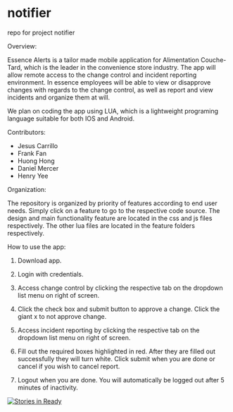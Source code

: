 # notifier
repo for project notifier

Overview:

Essence Alerts is a tailor made mobile application for Alimentation Couche-Tard, which is the leader in the convenience store industry. The app will allow remote access to the change control and incident reporting environment. In essence employees will be able to view or disapprove changes with regards to the change control, as well as report and view incidents and organize them at will. 

We plan on coding the app using LUA, which is a lightweight programing language suitable for both IOS and Android. 

Contributors:
<ul>
<li>Jesus Carrillo</li>

<li>Frank Fan</li>

<li>Huong Hong</li>

<li>Daniel Mercer</li>

<li>Henry Yee</li>
</ul>
Organization:

The repository is organized by priority of features according to end user needs. Simply click on a feature to go to the respective code source. The design and main functionality feature are located in the css and js files respectively. The other lua files are located in the feature folders respectively.

How to use the app:

1.	Download app.

2.	Login with credentials.

3.	Access change control by clicking the respective tab on the dropdown list menu on right of screen. 

4.	Click the check box and submit button to approve a change. Click the giant x to not approve change. 

5.	Access incident reporting by clicking the respective tab on the dropdown list menu on right of screen.

6.	Fill out the required boxes highlighted in red. After they are filled out successfully they will turn white. Click submit when you are done or cancel if you wish to cancel report. 

7.	Logout when you are done. You will automatically be logged out after 5 minutes of inactivity. 


[![Stories in Ready](https://badge.waffle.io/asu-cis-capstone/notifier.png?label=ready&title=Ready)](https://waffle.io/asu-cis-capstone/notifier)